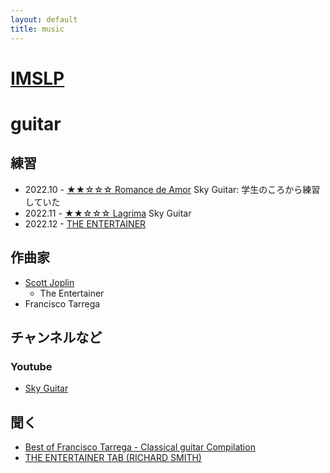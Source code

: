 ```yaml
---
layout: default
title: music
---
```


# [IMSLP](https://imslp.org/wiki/Main_Page)


# guitar

## 練習

* 2022.10 - [★★☆☆☆ Romance de Amor](https://www.youtube.com/watch?v=GA4mMvBHTAc) Sky Guitar: 学生のころから練習していた
* 2022.11 - [★★☆☆☆ Lagrima](https://www.youtube.com/watch?v=197nsWu4shE) Sky Guitar
* 2022.12 - [THE ENTERTAINER](https://tommyemmanuel.files.wordpress.com/2008/12/chet-atkins-the-entertainer.pdf)

## 作曲家

* [Scott Joplin](https://ja.wikipedia.org/wiki/%E3%82%B9%E3%82%B3%E3%83%83%E3%83%88%E3%83%BB%E3%82%B8%E3%83%A7%E3%83%97%E3%83%AA%E3%83%B3)
  * The Entertainer
* Francisco Tarrega

## チャンネルなど

### Youtube

* [Sky Guitar](https://www.youtube.com/@SkyGuitar)

## 聞く

* [Best of Francisco Tarrega - Classical guitar Compilation](https://www.youtube.com/watch?v=369ef6C1a4w)
* [THE ENTERTAINER TAB (RICHARD SMITH)](https://www.guitartabmaker.com/2019/01/richard-smith-the-entertainer-tab.html)
